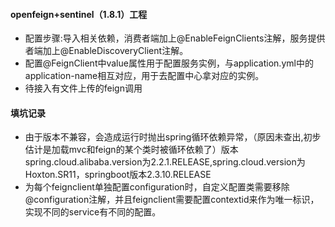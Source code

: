 #### openfeign+sentinel（1.8.1）工程
* 配置步骤:导入相关依赖，消费者端加上@EnableFeignClients注解，服务提供者端加上@EnableDiscoveryClient注解。
* 配置@FeignClient中value属性用于配置服务实例，与application.yml中的application-name相互对应，用于去配置中心拿对应的实例。
* 待接入有文件上传的feign调用











#### 填坑记录
* 由于版本不兼容，会造成运行时抛出spring循环依赖异常，（原因未查出,初步估计是加载mvc和feign的某个类时被循环依赖了）版本spring.cloud.alibaba.version为2.2.1.RELEASE,spring.cloud.version为Hoxton.SR11，springboot版本2.3.10.RELEASE
* 为每个feignclient单独配置configuration时，自定义配置类需要移除@configuration注解，并且feignclient需要配置contextid来作为唯一标识，实现不同的service有不同的配置。
